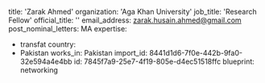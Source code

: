 title: 'Zarak Ahmed'
organization: 'Aga Khan University'
job_title: 'Research Fellow'
official_title: ''
email_address: zarak.husain.ahmed@gmail.com
post_nominal_letters: MA
expertise:
  - transfat
country:
  - Pakistan
works_in: Pakistan
import_id: 8441d1d6-7f0e-442b-9fa0-32e594a4e4bb
id: 7845f7a9-25e7-4f19-805e-d4ec51518ffc
blueprint: networking
